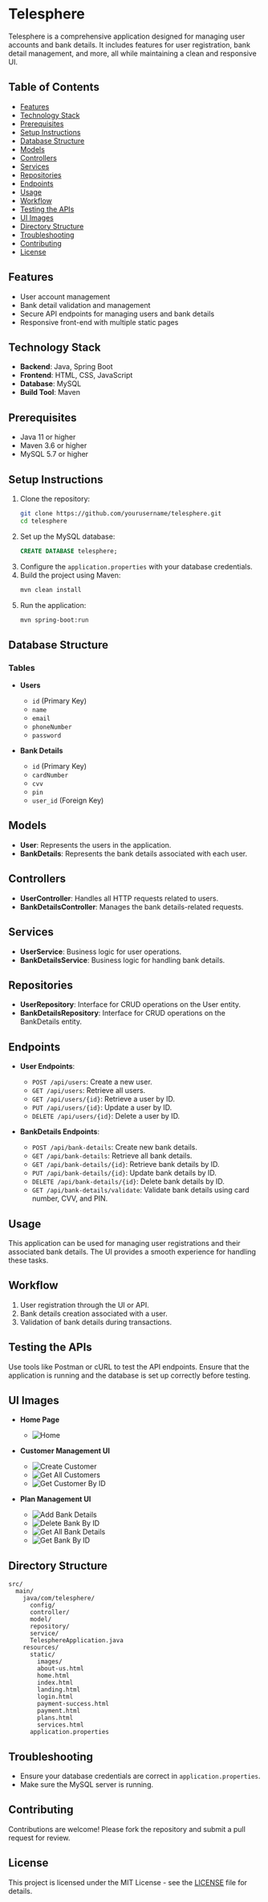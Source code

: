 # Telesphere

Telesphere is a comprehensive application designed for managing user accounts and bank details. It includes features for user registration, bank detail management, and more, all while maintaining a clean and responsive UI.

## Table of Contents
- [Features](#features)
- [Technology Stack](#technology-stack)
- [Prerequisites](#prerequisites)
- [Setup Instructions](#setup-instructions)
- [Database Structure](#database-structure)
- [Models](#models)
- [Controllers](#controllers)
- [Services](#services)
- [Repositories](#repositories)
- [Endpoints](#endpoints)
- [Usage](#usage)
- [Workflow](#workflow)
- [Testing the APIs](#testing-the-apis)
- [UI Images](#ui-images)
- [Directory Structure](#directory-structure)
- [Troubleshooting](#troubleshooting)
- [Contributing](#contributing)
- [License](#license)

## Features
- User account management
- Bank detail validation and management
- Secure API endpoints for managing users and bank details
- Responsive front-end with multiple static pages

## Technology Stack
- **Backend**: Java, Spring Boot
- **Frontend**: HTML, CSS, JavaScript
- **Database**: MySQL
- **Build Tool**: Maven

## Prerequisites
- Java 11 or higher
- Maven 3.6 or higher
- MySQL 5.7 or higher

## Setup Instructions
1. Clone the repository:
    ```bash
    git clone https://github.com/yourusername/telesphere.git
    cd telesphere
    ```
2. Set up the MySQL database:
    ```sql
    CREATE DATABASE telesphere;
    ```
3. Configure the `application.properties` with your database credentials.
4. Build the project using Maven:
    ```bash
    mvn clean install
    ```
5. Run the application:
    ```bash
    mvn spring-boot:run
    ```

## Database Structure
### Tables
- **Users**
  - `id` (Primary Key)
  - `name`
  - `email`
  - `phoneNumber`
  - `password`

- **Bank Details**
  - `id` (Primary Key)
  - `cardNumber`
  - `cvv`
  - `pin`
  - `user_id` (Foreign Key)

## Models
- **User**: Represents the users in the application.
- **BankDetails**: Represents the bank details associated with each user.

## Controllers
- **UserController**: Handles all HTTP requests related to users.
- **BankDetailsController**: Manages the bank details-related requests.

## Services
- **UserService**: Business logic for user operations.
- **BankDetailsService**: Business logic for handling bank details.

## Repositories
- **UserRepository**: Interface for CRUD operations on the User entity.
- **BankDetailsRepository**: Interface for CRUD operations on the BankDetails entity.

## Endpoints
- **User Endpoints**:
  - `POST /api/users`: Create a new user.
  - `GET /api/users`: Retrieve all users.
  - `GET /api/users/{id}`: Retrieve a user by ID.
  - `PUT /api/users/{id}`: Update a user by ID.
  - `DELETE /api/users/{id}`: Delete a user by ID.

- **BankDetails Endpoints**:
  - `POST /api/bank-details`: Create new bank details.
  - `GET /api/bank-details`: Retrieve all bank details.
  - `GET /api/bank-details/{id}`: Retrieve bank details by ID.
  - `PUT /api/bank-details/{id}`: Update bank details by ID.
  - `DELETE /api/bank-details/{id}`: Delete bank details by ID.
  - `GET /api/bank-details/validate`: Validate bank details using card number, CVV, and PIN.

## Usage
This application can be used for managing user registrations and their associated bank details. The UI provides a smooth experience for handling these tasks.

## Workflow
1. User registration through the UI or API.
2. Bank details creation associated with a user.
3. Validation of bank details during transactions.

## Testing the APIs
Use tools like Postman or cURL to test the API endpoints. Ensure that the application is running and the database is set up correctly before testing.

## UI Images
- **Home Page**
  - ![Home](images/home.jpeg)

- **Customer Management UI**
  - ![Create Customer](images/customer/createCustomer.jpeg)
  - ![Get All Customers](images/customer/getAllCustomers.jpeg)
  - ![Get Customer By ID](images/customer/getCustomerById.jpeg)

- **Plan Management UI**
  - ![Add Bank Details](images/plan/createPlan.jpeg)
  - ![Delete Bank By ID](images/plan/deletePlanById.jpeg)
  - ![Get All Bank Details](images/plan/getAllPlans.jpeg)
  - ![Get Bank By ID](images/plan/getPlanById.jpeg)

## Directory Structure
```
src/
  main/
    java/com/telesphere/
      config/
      controller/
      model/
      repository/
      service/
      TelesphereApplication.java
    resources/
      static/
        images/
        about-us.html
        home.html
        index.html
        landing.html
        login.html
        payment-success.html
        payment.html
        plans.html
        services.html
      application.properties
```

## Troubleshooting
- Ensure your database credentials are correct in `application.properties`.
- Make sure the MySQL server is running.

## Contributing
Contributions are welcome! Please fork the repository and submit a pull request for review.

## License
This project is licensed under the MIT License - see the [LICENSE](LICENSE) file for details.
